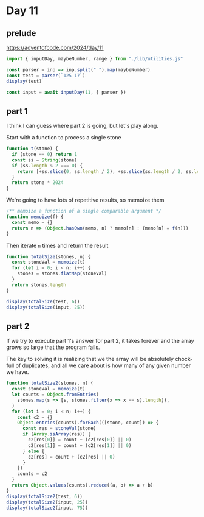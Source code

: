 # Day 11

## prelude

https://adventofcode.com/2024/day/11

```js echo
import { inputDay, maybeNumber, range } from "./lib/utilities.js"
```

```js echo
const parser = inp => inp.split(" ").map(maybeNumber)
const test = parser(`125 17`)
display(test)

const input = await inputDay(11, { parser })
```

## part 1

I think I can guess where part 2 is going, but let's play along.

Start with a function to process a single stone

```js echo
function t(stone) {
  if (stone == 0) return 1
  const ss = String(stone)
  if (ss.length % 2 === 0) {
    return [+ss.slice(0, ss.length / 2), +ss.slice(ss.length / 2, ss.length)]
  }
  return stone * 2024
}
```

We're going to have lots of repetitive results, so memoize them

```js echo
/** memoize a function of a single comparable argument */
function memoize(f) {
  const memo = {}
  return n => (Object.hasOwn(memo, n) ? memo[n] : (memo[n] = f(n)))
}
```

Then iterate `n` times and return the result

```js echo
function totalSize(stones, n) {
  const stoneVal = memoize(t)
  for (let i = 0; i < n; i++) {
    stones = stones.flatMap(stoneVal)
  }
  return stones.length
}

display(totalSize(test, 6))
display(totalSize(input, 25))
```

## part 2

If we try to execute part 1's answer for part 2, it takes forever and the array grows so large that the program fails.

The key to solving it is realizing that we the array will be absolutely chock-full of duplicates, and all we care about is how many of any given number we have.

```js echo
function totalSize2(stones, n) {
  const stoneVal = memoize(t)
  let counts = Object.fromEntries(
    stones.map(s => [s, stones.filter(x => x == s).length]),
  )
  for (let i = 0; i < n; i++) {
    const c2 = {}
    Object.entries(counts).forEach(([stone, count]) => {
      const res = stoneVal(stone)
      if (Array.isArray(res)) {
        c2[res[0]] = count + (c2[res[0]] || 0)
        c2[res[1]] = count + (c2[res[1]] || 0)
      } else {
        c2[res] = count + (c2[res] || 0)
      }
    })
    counts = c2
  }
  return Object.values(counts).reduce((a, b) => a + b)
}
display(totalSize2(test, 6))
display(totalSize2(input, 25))
display(totalSize2(input, 75))
```
